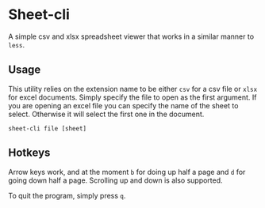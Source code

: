# Sheet-cli
A simple csv and xlsx spreadsheet viewer that works in a similar manner to `less`.

## Usage
This utility relies on the extension name to be either `csv` for a csv file or `xlsx`
for excel documents. Simply specify the file to open as the first argument. If you
are opening an excel file you can specify the name of the sheet to select. Otherwise
it will select the first one in the document.

```
sheet-cli file [sheet]
```

## Hotkeys
Arrow keys work, and at the moment `b` for doing up half a page and `d` for going down
half a page. Scrolling up and down is also supported.

To quit the program, simply press `q`.
